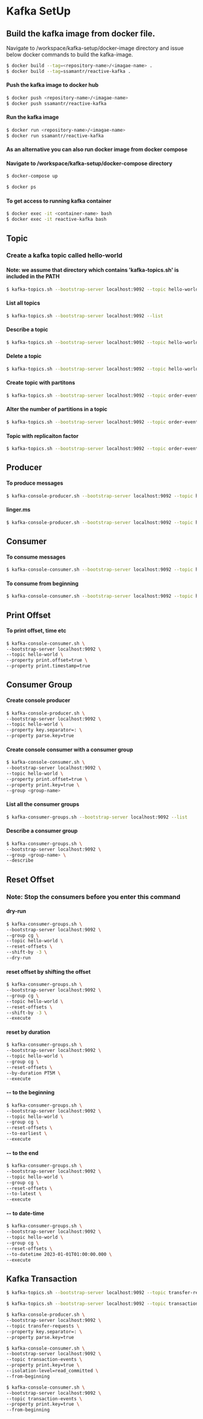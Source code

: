 
# Kafka SetUp

## Build the kafka image from docker file.

Navigate to /workspace/kafka-setup/docker-image directory and issue below docker commands to build the kafka-image.

```bash
$ docker build --tag=<repository-name>/<imagae-name> .
$ docker build --tag=ssamantr/reactive-kafka .
```

#### Push the kafka image to docker hub
```bash
$ docker push <repository-name>/<imagae-name>
$ docker push ssamantr/reactive-kafka
```

#### Run the kafka image
```bash
$ docker run <repository-name>/<imagae-name>
$ docker run ssamantr/reactive-kafka
```

#### As an alternative you can also run docker image from docker compose

#### Navigate to /workspace/kafka-setup/docker-compose directory

```bash
$ docker-compose up
```
```bash
$ docker ps
```

#### To get access to running kafka container
```bash
$ docker exec -it <container-name> bash
$ docker exec -it reactive-kafka bash
```

## Topic

### Create a kafka topic called hello-world

#### Note: we assume that directory which contains 'kafka-topics.sh' is included in the PATH
```bash
$ kafka-topics.sh --bootstrap-server localhost:9092 --topic hello-world --create
```

#### List all topics
```bash
$ kafka-topics.sh --bootstrap-server localhost:9092 --list
```

#### Describe a topic
```bash
$ kafka-topics.sh --bootstrap-server localhost:9092 --topic hello-world --describe
```

#### Delete a topic
```bash
$ kafka-topics.sh --bootstrap-server localhost:9092 --topic hello-world --delete
```

#### Create topic with partitons
```bash
$ kafka-topics.sh --bootstrap-server localhost:9092 --topic order-events --create --partitions 2
```

#### Alter the number of partitions in a topic
```bash
$ kafka-topics.sh --bootstrap-server localhost:9092 --topic order-events --alter --partitions 4
```

#### Topic with replicaiton factor
```bash
$ kafka-topics.sh --bootstrap-server localhost:9092 --topic order-events --create --replication-factor 3
```
## Producer

#### To produce messages
```bash
$ kafka-console-producer.sh --bootstrap-server localhost:9092 --topic hello-world
```

#### linger.ms
```bash
$ kafka-console-producer.sh --bootstrap-server localhost:9092 --topic hello-world --timeout 100
```

## Consumer

#### To consume messages
```bash
$ kafka-console-consumer.sh --bootstrap-server localhost:9092 --topic hello-world
```

#### To consume from beginning
```bash
$ kafka-console-consumer.sh --bootstrap-server localhost:9092 --topic hello-world --from-beginning
```

## Print Offset

#### To print offset, time etc
```bash
$ kafka-console-consumer.sh \
--bootstrap-server localhost:9092 \
--topic hello-world \
--property print.offset=true \
--property print.timestamp=true
```

## Consumer Group

#### Create console producer
```bash
$ kafka-console-producer.sh \
--bootstrap-server localhost:9092 \
--topic hello-world \
--property key.separator=: \
--property parse.key=true
```

#### Create console consumer with a consumer group
```bash
$ kafka-console-consumer.sh \
--bootstrap-server localhost:9092 \
--topic hello-world \
--property print.offset=true \
--property print.key=true \
--group <group-name>
```

#### List all the consumer groups
```bash
$ kafka-consumer-groups.sh --bootstrap-server localhost:9092 --list
```

#### Describe a consumer group
```bash
$ kafka-consumer-groups.sh \
--bootstrap-server localhost:9092 \
--group <group-name> \
--describe
```
## Reset Offset

### Note: Stop the consumers before you enter this command

#### dry-run
```bash
$ kafka-consumer-groups.sh \
--bootstrap-server localhost:9092 \
--group cg \
--topic hello-world \
--reset-offsets \
--shift-by -3 \
--dry-run
```

#### reset offset by shifting the offset
```bash
$ kafka-consumer-groups.sh \
--bootstrap-server localhost:9092 \
--group cg \
--topic hello-world \
--reset-offsets \
--shift-by -3 \
--execute
```

#### reset by duration

```bash
$ kafka-consumer-groups.sh \
--bootstrap-server localhost:9092 \
--topic hello-world \
--group cg \
--reset-offsets \
--by-duration PT5M \
--execute
```

#### -- to the beginning
```bash
$ kafka-consumer-groups.sh \
--bootstrap-server localhost:9092 \
--topic hello-world \
--group cg \
--reset-offsets \
--to-earliest \
--execute
```

#### -- to the end
```bash
$ kafka-consumer-groups.sh \
--bootstrap-server localhost:9092 \
--topic hello-world \
--group cg \
--reset-offsets \
--to-latest \
--execute
```

#### -- to date-time
```bash
$ kafka-consumer-groups.sh \
--bootstrap-server localhost:9092 \
--topic hello-world \
--group cg \
--reset-offsets \
--to-datetime 2023-01-01T01:00:00.000 \
--execute
```

## Kafka Transaction

```bash
$ kafka-topics.sh --bootstrap-server localhost:9092 --topic transfer-requests --create
```
```bash
$ kafka-topics.sh --bootstrap-server localhost:9092 --topic transaction-events --create
```

```bash
$ kafka-console-producer.sh \
--bootstrap-server localhost:9092 \
--topic transfer-requests \
--property key.separator=: \
--property parse.key=true
```

```bash
$ kafka-console-consumer.sh \
--bootstrap-server localhost:9092 \
--topic transaction-events \
--property print.key=true \
--isolation-level=read_committed \
--from-beginning
```

```bash
$ kafka-console-consumer.sh \
--bootstrap-server localhost:9092 \
--topic transaction-events \
--property print.key=true \
--from-beginning
```